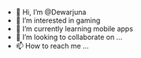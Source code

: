 - 👋 Hi, I’m @Dewarjuna
- 👀 I’m interested in gaming
- 🌱 I’m currently learning mobile apps
- 💞️ I’m looking to collaborate on ...
- 📫 How to reach me ...

<!---
Dewarjuna/Dewarjuna is a ✨ special ✨ repository because its `README.md` (this file) appears on your GitHub profile.
You can click the Preview link to take a look at your changes.
--->
